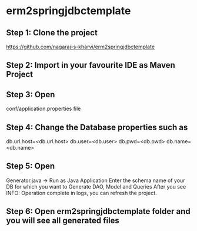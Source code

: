 # erm2springjdbctemplate

## Step 1: Clone the project
https://github.com/nagaraj-s-kharvi/erm2springjdbctemplate

## Step 2: Import in your favourite IDE as Maven Project

## Step 3: Open 
conf/application.properties file

## Step 4: Change the Database properties such as
db.url.host=<db.url.host>
db.user=<db.user>
db.pwd=<db.pwd>
db.name=<db.name>

## Step 5: Open
Generator.java -> Run as Java Application
Enter the schema name of your DB for which you want to Generate DAO, Model and Queries
After you see INFO: Operation complete in logs, you can refresh the project.

## Step 6: Open erm2springjdbctemplate folder and you will see all generated files